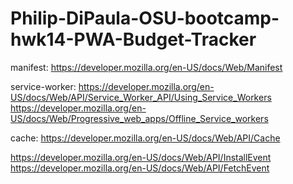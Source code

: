 # Philip-DiPaula-OSU-bootcamp-hwk14-PWA-Budget-Tracker


manifest:
https://developer.mozilla.org/en-US/docs/Web/Manifest

service-worker:
https://developer.mozilla.org/en-US/docs/Web/API/Service_Worker_API/Using_Service_Workers
https://developer.mozilla.org/en-US/docs/Web/Progressive_web_apps/Offline_Service_workers

cache:
https://developer.mozilla.org/en-US/docs/Web/API/Cache

https://developer.mozilla.org/en-US/docs/Web/API/InstallEvent
https://developer.mozilla.org/en-US/docs/Web/API/FetchEvent

